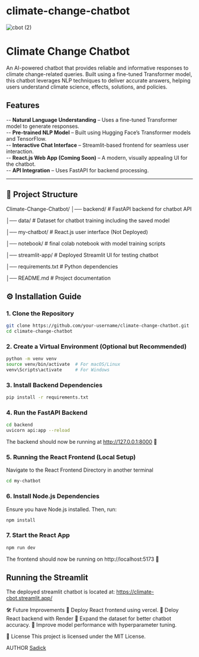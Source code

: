# climate-change-chatbot

![cbot (2)](https://github.com/user-attachments/assets/d9dec30b-2752-4c60-9cf9-3d5ed2c0a6e5)

#  Climate Change Chatbot  

An AI-powered chatbot that provides reliable and informative responses to climate change-related queries. Built using a fine-tuned Transformer model, this chatbot leverages NLP techniques to deliver accurate answers, helping users understand climate science, effects, solutions, and policies.  

##  Features  
-- **Natural Language Understanding** – Uses a fine-tuned Transformer model to generate responses.  
-- **Pre-trained NLP Model** – Built using Hugging Face’s Transformer models and TensorFlow.  
-- **Interactive Chat Interface** – Streamlit-based frontend for seamless user interaction.  
-- **React.js Web App (Coming Soon)** – A modern, visually appealing UI for the chatbot.  
-- **API Integration** – Uses FastAPI for backend processing.  

---

## 📂 Project Structure  

Climate-Change-Chatbot/ 
│── backend/ # FastAPI backend for chatbot API 

│── data/ # Dataset for chatbot training including the saved model 

│── my-chatbot/ # React.js user interface (Not Deployed) 

│── notebook/ # final colab notebook with model training scripts

│── streamlit-app/ # Deployed Streamlit UI for testing chatbot 

│── requirements.txt # Python dependencies 

│── README.md # Project documentation



## ⚙️ Installation Guide  

### **1️. Clone the Repository**  
```bash
git clone https://github.com/your-username/climate-change-chatbot.git
cd climate-change-chatbot

```
### **2️. Create a Virtual Environment (Optional but Recommended)**
```bash
python -m venv venv
source venv/bin/activate  # For macOS/Linux
venv\Scripts\activate     # For Windows
```

### 3️. **Install Backend Dependencies**
```bash
pip install -r requirements.txt
```
### 4️. **Run the FastAPI Backend**
```bash
cd backend
uvicorn api:app --reload
```
The backend should now be running at http://127.0.0.1:8000 🎉

### 5. **Running the React Frontend (Local Setup)**
 Navigate to the React Frontend Directory in another terminal
```bash
cd my-chatbot
```
### **6. Install Node.js Dependencies**
Ensure you have Node.js installed. Then, run:

```bash
npm install
```
### **7. Start the React App**
```bash
npm run dev
```
The frontend should now be running on http://localhost:5173 🚀

## Running the Streamlit
The deployed streamlit chatbot is located at: https://climate-cbot.streamlit.app/

🛠️ Future Improvements
🔹 Deploy React frontend using vercel.
🔹 Deloy React backend with Render
🔹 Expand the dataset for better chatbot accuracy.
🔹 Improve model performance with hyperparameter tuning.

📜 License
This project is licensed under the MIT License.

AUTHOR
[Sadick
](https://github.com/Sadickachuli/)



